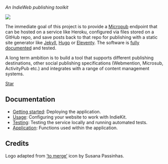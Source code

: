 *An IndieWeb publishing toolkit*

![](https://raw.githubusercontent.com/paulrobertlloyd/indiekit/master/app/static/logo.svg?sanitize=true)

The immediate goal of this project is to provide a [Micropub](https://www.w3.org/TR/micropub/) endpoint that can be hosted on a service like Heroku, configured via files stored on a GitHub repo, and save posts back to that repo for publishing with a static site generator like [Jekyll](https://jekyllrb.com), [Hugo](https://gohugo.io) or [Eleventy](https://www.11ty.io). The software is [fully documented](https://paulrobertlloyd.github.io/indiekit/app) and tested.

A long term ambition is to build a tool that supports different publishing destinations, other social publishing specifications (Webmention, Microsub, ActivityPub etc.) and integrates with a range of content management systems.

<a class="github-button" href="https://github.com/paulrobertlloyd/indiekit" data-size="large" data-show-count="true" aria-label="Star IndieKit on GitHub">Star</a>

## Documentation

* [Getting started](https://paulrobertlloyd.github.io/indiekit/deploy): Deploying the application.
* [Usage](https://paulrobertlloyd.github.io/indiekit/config): Configuring your website to work with IndieKit.
* [Testing](https://paulrobertlloyd.github.io/indiekit/test): Testing the service locally and running automated tests.
* [Application](https://paulrobertlloyd.github.io/indiekit/app): Functions used within the application.

## Credits

Logo adapted from [‘to merge’](https://www.toicon.com/icons/afiado_merge) icon by Susana Passinhas.

<script async defer src="https://buttons.github.io/buttons.js"></script>
